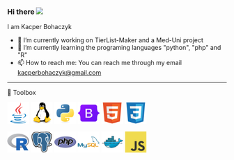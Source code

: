 ### Hi there <img src="https://raw.githubusercontent.com/MartinHeinz/MartinHeinz/master/wave.gif" width="30px"> 
I am Kacper Bohaczyk


- 🔭 I’m currently working on TierList-Maker and a Med-Uni project
- 🌱 I’m currently learning the programing languages "python", "php" and "R"
- 📫 How to reach me: You can reach me through my email kacperbohaczyk@gmail.com

---

🧰 Toolbox

<img src="https://github.com/devicons/devicon/blob/master/icons/java/java-original.svg" alt="Java" width="50" height="50"> <img src="https://github.com/devicons/devicon/blob/master/icons/linux/linux-original.svg" alt="Linux" width="50" height="50"> <img src="https://github.com/devicons/devicon/blob/master/icons/python/python-original.svg" alt="Python" width="50" height="50"> <img src="https://github.com/devicons/devicon/blob/master/icons/bootstrap/bootstrap-original.svg" alt="Bootstrap" width="50" height="50"> <img src="https://github.com/devicons/devicon/blob/master/icons/html5/html5-original.svg" alt="HTML5" width="50" height="50"> <img src="https://github.com/devicons/devicon/blob/master/icons/css3/css3-original.svg" alt="Css" width="50" height="50"> 


<img src="https://github.com/devicons/devicon/blob/master/icons/r/r-original.svg" alt="R" width="50" height="50"> <img src="https://github.com/devicons/devicon/blob/master/icons/postgresql/postgresql-original.svg" alt="Postgresql" width="50" height="50"> <img src="https://github.com/devicons/devicon/blob/master/icons/php/php-original.svg" alt="PHP" width="50" height="50"> <img src="https://github.com/devicons/devicon/blob/master/icons/mysql/mysql-original-wordmark.svg" alt="MySQL" width="50" height="50"> <img src="https://github.com/devicons/devicon/blob/master/icons/docker/docker-original.svg" alt="Docker" width="50" height="50"> <img src="https://github.com/devicons/devicon/blob/master/icons/javascript/javascript-original.svg" alt="Java-Script" width="50" height="50"> 



<!--
**kaperbm/kaperbm** is a ✨ _special_ ✨ repository because its `README.md` (this file) appears on your GitHub profile.

Here are some ideas to get you started:

- 👯 I’m looking to collaborate on ..
- 🤔 I’m looking for help with ...
- 💬 Ask me about ...
- 😄 Pronouns: ...
- ⚡ Fun fact: ...
-->
